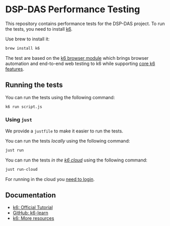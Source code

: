 # DSP-DAS Performance Testing

This repository contains performance tests for the DSP-DAS project.
To run the tests, you need to install [k6](https://k6.io/).

Use brew to install it:

```sh
brew install k6
```

The test are based on the [k6 browser module](https://k6.io/docs/using-k6-browser/overview/) which brings browser automation and end-to-end web testing to k6 while supporting [core k6 features](https://k6.io/docs/using-k6/http-requests/).

## Running the tests

You can run the tests using the following command:

```sh
k6 run script.js
```

### Using `just`

We provide a `justfile` to make it easier to run the tests.

You can run the tests _locally_ using the following command:

```sh
just run
```

You can run the tests _in the [k6 cloud](https://k6.io/docs/cloud/)_ using the following command:

```sh
just run-cloud
```

For running in the cloud you [need to login](https://k6.io/docs/cloud/creating-and-running-a-test/cloud-tests-from-the-cli/#run-test-on-the-cli).

## Documentation

- [k6: Official Tutorial](https://k6.io/docs/examples/tutorials/get-started-with-k6/)
- [GitHub: k6-learn](https://github.com/grafana/k6-learn/blob/main/Modules/II-k6-Foundations/01-Getting-started-with-k6-OSS.md)
- [k6: More resources](https://k6.io/docs/get-started/resources/)
